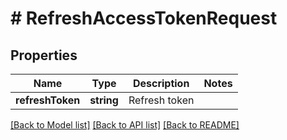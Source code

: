 # # RefreshAccessTokenRequest

## Properties

Name | Type | Description | Notes
------------ | ------------- | ------------- | -------------
**refreshToken** | **string** | Refresh token |

[[Back to Model list]](../../README.md#models) [[Back to API list]](../../README.md#endpoints) [[Back to README]](../../README.md)
